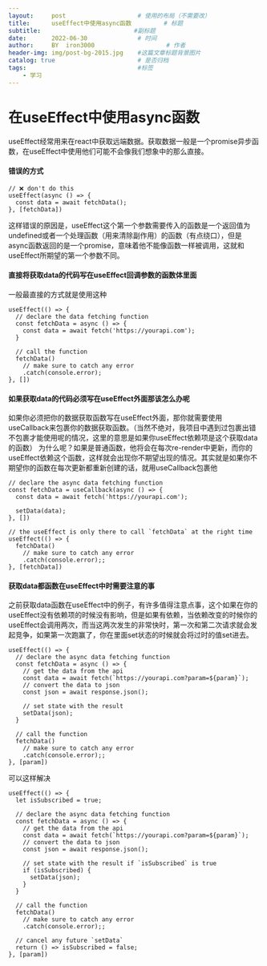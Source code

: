 ```yaml
---
layout:     post   				    # 使用的布局（不需要改）
title:      useEffect中使用async函数 		# 标题
subtitle:                          #副标题
date:       2022-06-30 				# 时间
author:     BY 	iron3000					# 作者
header-img: img/post-bg-2015.jpg 	#这篇文章标题背景图片
catalog: true 						# 是否归档
tags:								#标签
    - 学习
---
```

# 在useEffect中使用async函数
useEffect经常用来在react中获取远端数据。获取数据一般是一个promise异步函数，在useEffect中使用他们可能不会像我们想象中的那么直接。

#### 错误的方式
```
// ❌ don't do this
useEffect(async () => {
  const data = await fetchData();
}, [fetchData])
```
这样错误的原因是，useEffect这个第一个参数需要传入的函数是一个返回值为undefined或者一个处理函数（用来清除副作用）的函数（有点绕口），但是async函数返回的是一个promise，意味着他不能像函数一样被调用，这就和useEffect所期望的第一个参数不同。

#### 直接将获取data的代码写在useEffect回调参数的函数体里面
一般最直接的方式就是使用这种
```
useEffect(() => {
  // declare the data fetching function
  const fetchData = async () => {
    const data = await fetch('https://yourapi.com');
  }

  // call the function
  fetchData()
    // make sure to catch any error
    .catch(console.error);
}, [])
```

#### 如果获取data的代码必须写在useEffect外面那该怎么办呢
如果你必须把你的数据获取函数写在useEffect外面，那你就需要使用useCallback来包裹你的数据获取函数。（当然不绝对，我项目中遇到过包裹出错不包裹才能使用呢的情况，这里的意思是如果你useEffect依赖项是这个获取data的函数）
为什么呢？如果是普通函数，他将会在每次re-render中更新，而你的useEffect依赖这个函数，这样就会出现你不期望出现的情况。其实就是如果你不期望你的函数在每次更新都重新创建的话，就用useCallback包裹他
```
// declare the async data fetching function
const fetchData = useCallback(async () => {
  const data = await fetch('https://yourapi.com');

  setData(data);
}, [])

// the useEffect is only there to call `fetchData` at the right time
useEffect(() => {
  fetchData()
    // make sure to catch any error
    .catch(console.error);;
}, [fetchData])

```
#### 获取data都函数在useEffect中时需要注意的事
之前获取data函数在useEffect中的例子，有许多值得注意点事，这个如果在你的useEffect没有依赖项的时候没有影响，但是如果有依赖，当依赖改变的时候你的useEffect会调用两次，而当这两次发生的非常快时，第一次和第二次请求就会发起竞争，如果第一次跑赢了，你在里面set状态的时候就会将过时的值set进去。
```
useEffect(() => {
  // declare the async data fetching function
  const fetchData = async () => {
    // get the data from the api
    const data = await fetch(`https://yourapi.com?param=${param}`);
    // convert the data to json
    const json = await response.json();

    // set state with the result
    setData(json);
  }

  // call the function
  fetchData()
    // make sure to catch any error
    .catch(console.error);;
}, [param])
```

可以这样解决
```
useEffect(() => {
  let isSubscribed = true;

  // declare the async data fetching function
  const fetchData = async () => {
    // get the data from the api
    const data = await fetch(`https://yourapi.com?param=${param}`);
    // convert the data to json
    const json = await response.json();

    // set state with the result if `isSubscribed` is true
    if (isSubscribed) {
      setData(json);
    }
  }

  // call the function
  fetchData()
    // make sure to catch any error
    .catch(console.error);;

  // cancel any future `setData`
  return () => isSubscribed = false;
}, [param])
```